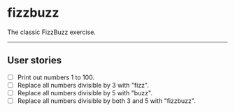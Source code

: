 # fizzbuzz

The classic FizzBuzz exercise.

---

## User stories

- [ ] Print out numbers 1 to 100.
- [ ] Replace all numbers divisible by 3 with "fizz".
- [ ] Replace all numbers divisible by 5 with "buzz".
- [ ] Replace all numbers divisible by both 3 and 5 with "fizzbuzz".